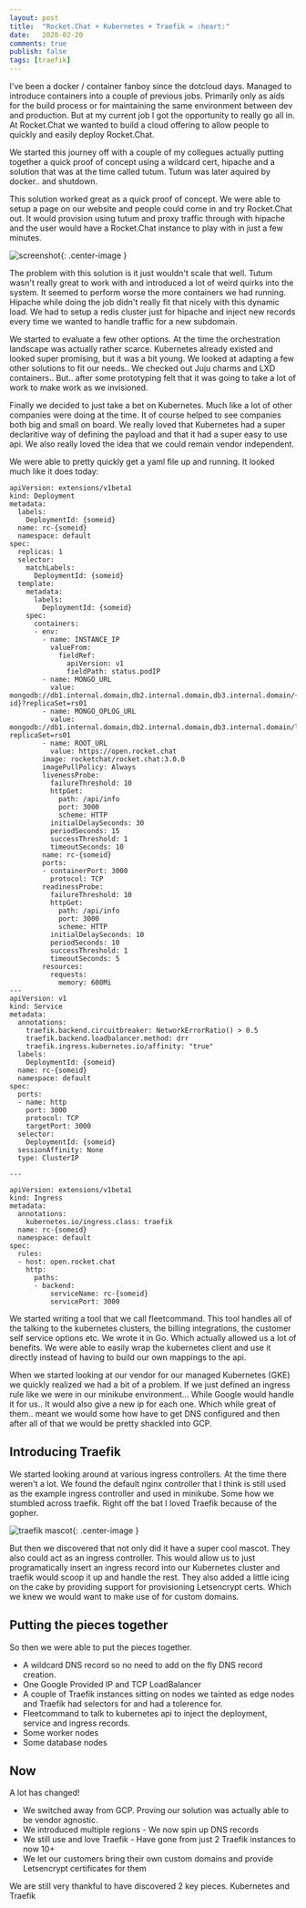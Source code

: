 ```yaml
---
layout: post
title:  "Rocket.Chat + Kubernetes + Traefik = :heart:"
date:   2020-02-20
comments: true
publish: false
tags: [traefik]
---
```


I've been a docker / container fanboy since the dotcloud days.  Managed to introduce containers into a couple of previous jobs. Primarily only as aids for the build process or for maintaining the same environment between dev and production. But at my current job I got the opportunity to really go all in. At Rocket.Chat we wanted to build a cloud offering to allow people to quickly and easily deploy Rocket.Chat.

We started this journey off with a couple of my collegues actually putting together a quick proof of concept using a wildcard cert, hipache and a solution that was at the time called tutum.  Tutum was later aquired by docker.. and shutdown.

This solution worked great as a quick proof of concept.  We were able to setup a page on our website and people could come in and try Rocket.Chat out. It would provision using tutum and proxy traffic through with hipache and the user would have a Rocket.Chat instance to play with in just a few minutes.

![screenshot](/images/2020-02-20/deploy.png){: .center-image }

The problem with this solution is it just wouldn't scale that well. Tutum wasn't really great to work with and introduced a lot of weird quirks into the system. It seemed to perform worse the more containers we had running.  Hipache while doing the job didn't really fit that nicely with this dynamic load.  We had to setup a redis cluster just for hipache and inject new records every time we wanted to handle traffic for a new subdomain.

We started to evaluate a few other options.  At the time the orchestration landscape was actually rather scarce. Kubernetes already existed and looked super promising, but it was a bit young.  We looked at adapting a few other solutions to fit our needs.. We checked out Juju charms and LXD containers.. But.. after some prototyping felt that it was going to take a lot of work to make work as we invisioned.

Finally we decided to just take a bet on Kubernetes. Much like a lot of other companies were doing at the time.  It of course helped to see companies both big and small on board.  We really loved that Kubernetes had a super declaritive way of defining the payload and that it had a super easy to use api. We also really loved the idea that we could remain vendor independent.

We were able to pretty quickly get a yaml file up and running.  It looked much like it does today:

```
apiVersion: extensions/v1beta1
kind: Deployment
metadata:
  labels:
    DeploymentId: {someid}
  name: rc-{someid}
  namespace: default
spec:
  replicas: 1
  selector:
    matchLabels:
      DeploymentId: {someid}
  template:
    metadata:
      labels:
        DeploymentId: {someid}
    spec:
      containers:
      - env:
        - name: INSTANCE_IP
          valueFrom:
            fieldRef:
              apiVersion: v1
              fieldPath: status.podIP
        - name: MONGO_URL
          value: mongodb://db1.internal.domain,db2.internal.domain,db3.internal.domain/{some id}?replicaSet=rs01
        - name: MONGO_OPLOG_URL
          value: mongodb://db1.internal.domain,db2.internal.domain,db3.internal.domain/local?replicaSet=rs01
        - name: ROOT_URL
          value: https://open.rocket.chat
        image: rocketchat/rocket.chat:3.0.0
        imagePullPolicy: Always
        livenessProbe:
          failureThreshold: 10
          httpGet:
            path: /api/info
            port: 3000
            scheme: HTTP
          initialDelaySeconds: 30
          periodSeconds: 15
          successThreshold: 1
          timeoutSeconds: 10
        name: rc-{someid}
        ports:
        - containerPort: 3000
          protocol: TCP
        readinessProbe:
          failureThreshold: 10
          httpGet:
            path: /api/info
            port: 3000
            scheme: HTTP
          initialDelaySeconds: 10
          periodSeconds: 10
          successThreshold: 1
          timeoutSeconds: 5
        resources:
          requests:
            memory: 600Mi
---
apiVersion: v1
kind: Service
metadata:
  annotations:
    traefik.backend.circuitbreaker: NetworkErrorRatio() > 0.5
    traefik.backend.loadbalancer.method: drr
    traefik.ingress.kubernetes.io/affinity: "true"
  labels:
    DeploymentId: {someid}
  name: rc-{someid}
  namespace: default
spec:
  ports:
  - name: http
    port: 3000
    protocol: TCP
    targetPort: 3000
  selector:
    DeploymentId: {someid}
  sessionAffinity: None
  type: ClusterIP

---

apiVersion: extensions/v1beta1
kind: Ingress
metadata:
  annotations:
    kubernetes.io/ingress.class: traefik
  name: rc-{someid}
  namespace: default
spec:
  rules:
  - host: open.rocket.chat
    http:
      paths:
      - backend:
          serviceName: rc-{someid}
          servicePort: 3000

```

We started writing a tool that we call fleetcommand.  This tool handles all of the talking to the kubernetes clusters, the billing integrations, the customer self service options etc.  We wrote it in Go. Which actually allowed us a lot of benefits.  We were able to easily wrap the kubernetes client and use it directly instead of having to build our own mappings to the api.

When we started looking at our vendor for our managed Kubernetes (GKE) we quickly realized we had a bit of a problem. If we just defined an ingress rule like we were in our minikube environment... While Google would handle it for us.. It would also give a new ip for each one. Which while great of them.. meant we would some how have to get DNS configured and then after all of that we would be pretty shackled into GCP.

## Introducing Traefik

We started looking around at various ingress controllers. At the time there weren't a lot. We found the default nginx controller that I think is still used as the example ingress controller and used in minikube.  Some how we stumbled across traefik.  Right off the bat I loved Traefik because of the gopher. 

![traefik mascot](https://github.com/containous/traefik/raw/master/docs/content/assets/img/traefik.logo.png){: .center-image }

But then we discovered that not only did it have a super cool mascot.  They also could act as an ingress controller. This would allow us to just programatically insert an ingress record into our Kubernetes cluster and traefik would scoop it up and handle the rest.  They also added a little icing on the cake by providing support for provisioning Letsencrypt certs.  Which we knew we would want to make use of for custom domains.

## Putting the pieces together

So then we were able to put the pieces together. 

* A wildcard DNS record so no need to add on the fly DNS record creation.
* One Google Provided IP and TCP LoadBalancer
* A couple of Traefik instances sitting on nodes we tainted as edge nodes and Traefik had selectors for and had a tolerence for.
* Fleetcommand to talk to kubernetes api to inject the deployment, service and ingress records.
* Some worker nodes
* Some database nodes

## Now

A lot has changed! 
* We switched away from GCP. Proving our solution was actually able to be vendor agnostic.
* We introduced multiple regions - We now spin up DNS records
* We still use and love Traefik - Have gone from just 2 Traefik instances to now 10+
* We let our customers bring their own custom domains and provide Letsencrypt certificates for them

We are still very thankful to have discovered 2 key pieces. Kubernetes and Traefik

